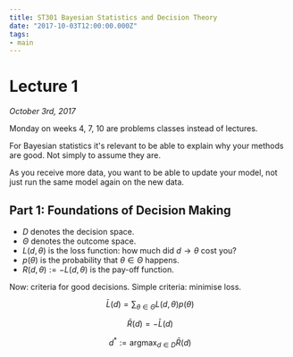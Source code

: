 ```yaml
---
title: ST301 Bayesian Statistics and Decision Theory
date: "2017-10-03T12:00:00.000Z"
tags:
- main
---
```


# Lecture 1
*October 3rd, 2017*

Monday on weeks 4, 7, 10 are problems classes instead of lectures.

For Bayesian statistics it's relevant to be able to explain why your methods
are good. Not simply to assume they are.

As you receive more data, you want to be able to update your model, not just
run the same model again on the new data.

## **Part 1:** Foundations of Decision Making

- $D$ denotes the decision space.
- $\Theta$ denotes the outcome space.
- $L(d,\theta)$ is the loss function: how much did
  $d \rightarrow \theta$ cost you?
- $p(\theta)$ is the probability that $\theta \in \Theta$ happens.
- $R(d,\theta) := -L(d,\theta)$ is the pay-off function.

Now: criteria for good decisions. Simple criteria: minimise loss.

$$
\bar{L}(d) = \sum_{\theta \in \Theta} L(d,\theta)p(\theta)
$$

$$
\bar{R}(d) = -\bar{L}(d)
$$

$$
d^* := \mathrm{argmax}_{d \in D} \bar{R}(d)
$$
